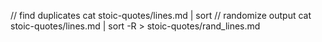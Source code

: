 // find duplicates
cat stoic-quotes/lines.md | sort
// randomize output
cat stoic-quotes/lines.md | sort -R > stoic-quotes/rand_lines.md
